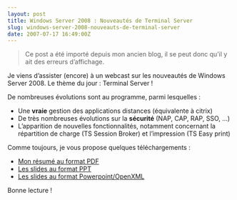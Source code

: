 ```yaml
---
layout: post
title: Windows Server 2008 : Nouveautés de Terminal Server
slug: windows-server-2008-nouveauts-de-terminal-server
date: 2007-07-17 16:49:00Z
---
```


<blockquote>   <p>Ce post a été importé depuis mon ancien blog, il se peut donc qu’il y ait des erreurs d’affichage.</p> </blockquote>  <p>Je viens d’assister (encore) à un webcast sur les nouveautés de Windows Server 2008. Le thème du jour : Terminal Server ! </p>  <p>De nombreuses évolutions sont au programme, parmi lesquelles : </p>  <ul>   <li>Une <strong>vraie</strong> gestion des applications distances (équivalente à citrix) </li>    <li>De très nombreuses évolutions sur la <strong>sécurité</strong> (NAP, CAP, RAP, SSO, …) </li>    <li>L’apparition de nouvelles fonctionnalités, notamment concernant la répartition de charge (TS Session Broker) et l’impression (TS Easy print) </li> </ul>  <p>Comme toujours, je vous propose quelques téléchargements : </p>  <ul>   <li><a href="http://www.mediafire.com/?cskhbs1dn4m">Mon résumé au format PDF</a></li>    <li><a href="http://www.mediafire.com/?0kmh5yxysb2">Les slides au format PPT</a></li>    <li><a href="http://www.mediafire.com/?3x2geepkjbz">Les slides au format Powerpoint/OpenXML</a></li> </ul>  <p>Bonne lecture !</p>
